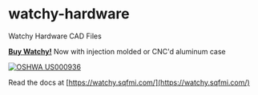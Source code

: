 # watchy-hardware
Watchy Hardware CAD Files

[**Buy Watchy!**](https://shop.sqfmi.com)
Now with injection molded or CNC'd aluminum case

[![OSHWA US000936](OSHWA-Certification.svg)](https://certification.oshwa.org/us000936.html)

Read the docs at [https://watchy.sqfmi.com/](https://watchy.sqfmi.com/)
